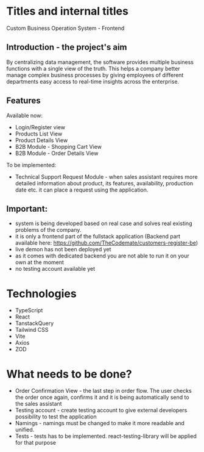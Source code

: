 # Titles and internal titles

Custom Business Operation System - Frontend

## Introduction - the project's aim

By centralizing data management, the software provides multiple business functions with a single view of the truth. This helps a company better manage complex business processes by giving employees of different departments easy access to real-time insights across the enterprise.

## Features

Available now:

- Login/Register view
- Products List View
- Product Details View
- B2B Module - Shopping Cart View
- B2B Module - Order Details View

To be implemented:

- Technical Support Request Module - when sales assistant requires more detailed information about product, its features, availability, production date etc. it can place a request using the application.

## Important:

- system is being developed based on real case and solves real existing problems of the company.
- it is only a frontend part of the fullstack application (Backend part available here: https://github.com/TheCodemate/customers-register-be)
- live demon has not been deployed yet
- as it comes with dedicated backend you are not able to run it on your own at the moment
- no testing account available yet

# Technologies

- TypeScript
- React
- TanstackQuery
- Tailwind CSS
- Vite
- Axios
- ZOD

# What needs to be done?

- Order Confirmation View - the last step in order flow. The user checks the order once again, confirms it and it is being automatically send to the sales assistant
- Testing account - create testing account to give external developers possibility to test the application
- Namings - namings must be changed to make it more readable and unified.
- Tests - tests has to be implemented. react-testing-library will be applied for that purpose
